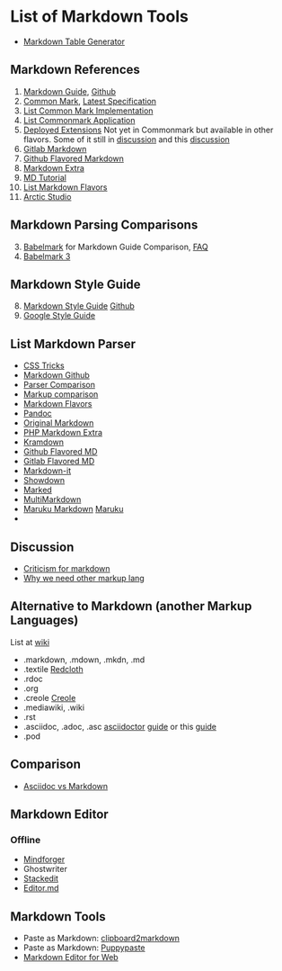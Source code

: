 # List of Markdown Tools

* [Markdown Table Generator](https://www.tablesgenerator.com/markdown_tables)

## Markdown References
1. [Markdown Guide](https://www.markdownguide.org/), [Github](https://github.com/mattcone/markdown-guide)
2. [Common Mark](https://commonmark.org/), [Latest Specification](https://spec.commonmark.org/)
  3. [List Common Mark Implementation](https://github.com/commonmark/commonmark-spec/wiki/List-of-CommonMark-Implementations)
  4. [List Commonmark Application](https://github.com/commonmark/commonmark-spec/wiki/Applications-supporting-CommonMark)
  5. [Deployed Extensions](https://github.com/commonmark/commonmark-spec/wiki/Deployed-Extensions) Not yet in Commonmark but available in other flavors. Some of it still in [discussion](https://github.com/commonmark/commonmark-spec/wiki/Proposed-Extensions) and this [discussion](https://github.com/commonmark/commonmark-spec/wiki/Proposed-Extensions-to-CommonMark)
4. [Gitlab Markdown](https://about.gitlab.com/handbook/markdown-guide/)
5. [Github Flavored Markdown](https://github.github.com/gfm/)
6. [Markdown Extra](https://michelf.ca/projects/php-markdown/extra/)
7. [MD Tutorial](https://agea.github.io/tutorial.md/)
8. [List Markdown Flavors](https://github.com/commonmark/commonmark-spec/wiki/Markdown-Flavors)
9. [Arctic Studio](https://arcticicestudio.github.io/styleguide-markdown/)

## Markdown Parsing Comparisons
3. [Babelmark](https://johnmacfarlane.net/babelmark2/) for Markdown Guide Comparison, [FAQ](https://johnmacfarlane.net/babelmark2/faq.html)
4. [Babelmark 3](https://babelmark.github.io/)

## Markdown Style Guide
8. [Markdown Style Guide](https://cirosantilli.com/markdown-style-guide/) [Github](https://github.com/cirosantilli/cirosantilli.github.io/blob/dev/markdown-style-guide.md)
9. [Google Style Guide](https://github.com/google/styleguide/blob/3591b2e540cbcb07423e02d20eee482165776603/docguide/style.md)

## List Markdown Parser
- [CSS Tricks](https://css-tricks.com/choosing-right-markdown-parser/)
- [Markdown Github](https://github.com/markdown/markdown.github.com/wiki/Implementations)
- [Parser Comparison](https://gist.github.com/vimtaai/99f8c89e7d3d02a362117284684baa0f)
- [Markup comparison](https://hyperpolyglot.org/lightweight-markup)
- [Markdown Flavors](https://github.com/commonmark/commonmark-spec/wiki/Markdown-Flavors)
- [Pandoc](https://www.pandoc.org/MANUAL.html#pandocs-markdown)
- [Original Markdown](https://daringfireball.net/projects/markdown/syntax)
- [PHP Markdown Extra](https://michelf.ca/projects/php-markdown/extra/)
- [Kramdown](https://kramdown.gettalong.org/quickref.html)
- [Github Flavored MD](https://docs.github.com/en/github/writing-on-github)
- [Gitlab Flavored MD](https://docs.gitlab.com/ce/user/markdown.html)
- [Markdown-it](https://github.com/markdown-it/markdown-it#syntax-extensions)
- [Showdown](https://github.com/showdownjs/showdown/wiki/Showdown's-Markdown-syntax)
- [Marked](https://marked.js.org/#/README.md#specifications)
- [MultiMarkdown](https://fletcherpenney.net/multimarkdown/features/)
- [Maruku Markdown](https://github.com/bhollis/maruku/blob/master/docs/markdown_syntax.md) [Maruku](https://golem.ph.utexas.edu/~distler/maruku/)
- 
## Discussion
- [Criticism for markdown](https://www.ericholscher.com/blog/2016/mar/15/dont-use-markdown-for-technical-docs/)
- [Why we need other markup lang](https://dev.to/practicalprogramming/we-need-a-new-document-markup-language---here-is-why-5d4c)

## Alternative to Markdown (another Markup Languages)
List at [wiki](https://www.wikiwand.com/en/Lightweight_markup_language)
- .markdown, .mdown, .mkdn, .md
- .textile [Redcloth](https://github.com/jgarber/redcloth)
- .rdoc
- .org
- .creole [Creole](https://github.com/larsch/creole)
- .mediawiki, .wiki
- .rst
- .asciidoc, .adoc, .asc [asciidoctor](http://asciidoctor.org) [guide](https://asciidoctor.org/docs/asciidoc-writers-guide/) or this [guide](https://asciidoctor.org/docs/asciidoc-syntax-quick-reference/)
- .pod

## Comparison
- [Asciidoc vs Markdown](https://mister-gold.pro/posts/en/asciidoc-vs-markdown/)


## Markdown Editor
### Offline
- [Mindforger](https://github.com/dvorka/mindforger/releases)
- Ghostwriter
- [Stackedit](https://stackedit.io)
- [Editor.md](https://pandao.github.io/editor.md/en.html)



## Markdown Tools
- Paste as Markdown: [clipboard2markdown](https://euangoddard.github.io/clipboard2markdown/)
- Paste as Markdown: [Puppypaste](https://puppypaste.com/)
- [Markdown Editor for Web](https://markdown-here.com/)